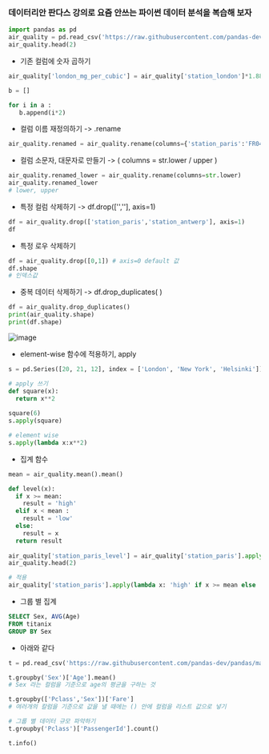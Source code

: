 ### 데이터리안 판다스 강의로 요즘 안쓰는 파이썬 데이터 분석을 복습해 보자 
```python
import pandas as pd 
air_quality = pd.read_csv('https://raw.githubusercontent.com/pandas-dev/pandas/main/doc/data/air_quality_no2.csv')
air_quality.head(2)
```
- 기존 컬럼에 숫자 곱하기 
```python
air_quality['london_mg_per_cubic'] = air_quality['station_london']*1.882

b = []

for i in a : 
   b.append(i*2)
```
- 컬럼 이름 재정의하기 -> .rename
```python
air_quality.renamed = air_quality.rename(columns={'station_paris':'FR04014'}) 
```

- 컬럼 소문자, 대문자로 만들기 -> ( columns = str.lower / upper ) 
```python
air_quality.renamed_lower = air_quality.rename(columns=str.lower)
air_quality.renamed_lower
# lower, upper
```
- 특정 컬럼 삭제하기 -> df.drop(['',''], axis=1)
```python
df = air_quality.drop(['station_paris','station_antwerp'], axis=1)
df
```
- 특정 로우 삭제하기 
```python
df = air_quality.drop([0,1]) # axis=0 default 값
df.shape
# 인덱스값
```
- 중복 데이터 삭제하기 -> df.drop_duplicates( ) 
```python
df = air_quality.drop_duplicates()
print(air_quality.shape)
print(df.shape)
```
![image](https://user-images.githubusercontent.com/89775352/185288455-4752e729-1177-4c4e-a879-7a97d5fe787f.png)

- element-wise 함수에 적용하기, apply 
```python
s = pd.Series([20, 21, 12], index = ['London', 'New York', 'Helsinki'])

# apply 쓰기
def square(x):
  return x**2
  
square(6)  
s.apply(square)

# element wise
s.apply(lambda x:x**2)

```
- 집계 함수 
```python
mean = air_quality.mean().mean()

def level(x):
  if x >= mean:
    result = 'high'
  elif x < mean : 
    result = 'low'
  else:
    result = x
  return result   
  
air_quality['station_paris_level'] = air_quality['station_paris'].apply(level)
air_quality.head(2)  

# 적용 
air_quality['station_paris'].apply(lambda x: 'high' if x >= mean else 'low' )

```
- 그룹 별 집계

```sql
SELECT Sex, AVG(Age)
FROM titanix
GROUP BY Sex
```
- 아래와 같다
```python
t = pd.read_csv('https://raw.githubusercontent.com/pandas-dev/pandas/master/doc/data/titanic.csv')

t.groupby('Sex')['Age'].mean()
# Sex 라는 컬럼을 기준으로 age의 평균을 구하는 것 

t.groupby(['Pclass','Sex'])['Fare']
# 여러개의 칼럼을 기준으로 값을 낼 때에는 () 안에 컬럼을 리스트 값으로 넣기 

# 그룹 별 데이터 규모 파악하기 
t.groupby('Pclass')['PassengerId'].count()

t.info()
```
